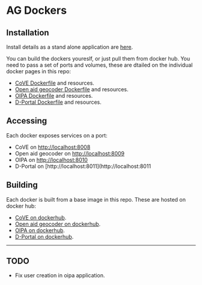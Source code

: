 # AG Dockers

## Installation

Install details as a stand alone application are [here](INSTALL.md).

You can build the dockers youreslf, or just pull them from docker hub.  You need to pass a set of ports and volumes, these are dtailed on the individual docker pages in this repo:

 * [CoVE Dockerfile](./cove) and resources.
 * [Open aid geocoder Dockerfile](./geocoder) and resources.
 * [OIPA Dockerfile](./oipa) and resources.
 * [D-Portal Dockerfile](./dportal) and resources.

## Accessing

Each docker exposes services on a port:

 * CoVE on [http://localhost:8008](http://localhost:8008)
 * Open aid geocoder on [http://localhost:8009](http://localhost:8009)
 * OIPA on [http://localhost:8010](http://localhost:8010)
 * D-Portal on [http://localhost:8011](http://localhost:8011

## Building

Each docker is built from a base image in this repo.  These are hosted on docker hub:

 * [CoVE on dockerhub](https://hub.docker.com/r/tobybatch/ag-cove/).
 * [Open aid geocoder on dockerhub](https://hub.docker.com/r/tobybatch/ag-oageocoder/).
 * [OIPA on dockerhub](https://hub.docker.com/r/tobybatch/ag-oipa/).
 * [D-Portal on dockerhub](https://hub.docker.com/r/tobybatch/ag-dportal/).

--------------------

## TODO

 * Fix user creation in oipa application.
